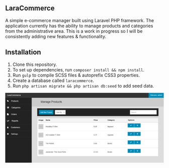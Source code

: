 ## LaraCommerce
A simple e-commerce manager built using Laravel PHP framework. The application currently has the ability to manage products and categories from the administrative area. This is a work in progress so I will be consistently adding new features & functionality.

## Installation
1. Clone this repository.
2. To set up dependencies, run `composer install && npm install`.
4. Run `gulp` to compile SCSS files & autoprefix CSS3 properties.
5. Create a database called `laracommerce`.
6. Run `php artisan migrate && php artisan db:seed` to add seed data.

![Dashboard screenshot](https://raw.githubusercontent.com/saraalfadil/LaraCommerce/master/app/assets/img/laravel-ecommerce.jpg)
